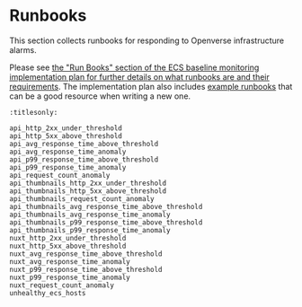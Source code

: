 # Runbooks

This section collects runbooks for responding to Openverse infrastructure
alarms.

Please see
[the "Run Books" section of the ECS baseline monitoring implementation plan for further details on what runbooks are and their requirements](/projects/proposals/monitoring/20230606_implementation_plan_ecs_alarms.md#run-books).
The implementation plan also includes
[example runbooks](/projects/proposals/monitoring/20230606_implementation_plan_ecs_alarms.md#example-run-books)
that can be a good resource when writing a new one.

```{toctree}
:titlesonly:

api_http_2xx_under_threshold
api_http_5xx_above_threshold
api_avg_response_time_above_threshold
api_avg_response_time_anomaly
api_p99_response_time_above_threshold
api_p99_response_time_anomaly
api_request_count_anomaly
api_thumbnails_http_2xx_under_threshold
api_thumbnails_http_5xx_above_threshold
api_thumbnails_request_count_anomaly
api_thumbnails_avg_response_time_above_threshold
api_thumbnails_avg_response_time_anomaly
api_thumbnails_p99_response_time_above_threshold
api_thumbnails_p99_response_time_anomaly
nuxt_http_2xx_under_threshold
nuxt_http_5xx_above_threshold
nuxt_avg_response_time_above_threshold
nuxt_avg_response_time_anomaly
nuxt_p99_response_time_above_threshold
nuxt_p99_response_time_anomaly
nuxt_request_count_anomaly
unhealthy_ecs_hosts
```
